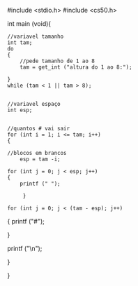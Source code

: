 #include <stdio.h>
#include <cs50.h>


int main (void){

    //variavel tamanho
    int tam;
    do
    {
        //pede tamanho de 1 ao 8
        tam = get_int ("altura do 1 ao 8:");

    }
    while (tam < 1 || tam > 8);


    //variavel espaço
    int esp;


    //quantos # vai sair
    for (int i = 1; i <= tam; i++)
    {

    //blocos em brancos
        esp = tam -i;

    for (int j = 0; j < esp; j++)
    {
        printf (" ");

         }

    for (int j = 0; j < (tam - esp); j++)
{
    printf ("#");

}

printf ("\n");

}

}
